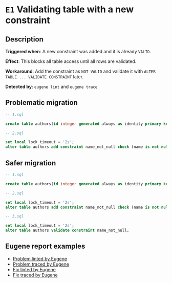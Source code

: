 # `E1` Validating table with a new constraint

## Description

**Triggered when**: A new constraint was added and it is already `VALID`.

**Effect**: This blocks all table access until all rows are validated.

**Workaround**: Add the constraint as `NOT VALID` and validate it with `ALTER TABLE ... VALIDATE CONSTRAINT` later.

**Detected by**: `eugene lint` and `eugene trace`

## Problematic migration

```sql
-- 1.sql

create table authors(id integer generated always as identity primary key, name text);

-- 2.sql

set local lock_timeout = '2s';
alter table authors add constraint name_not_null check (name is not null);

```

## Safer migration

```sql
-- 1.sql

create table authors(id integer generated always as identity primary key, name text);

-- 2.sql

set local lock_timeout = '2s';
alter table authors add constraint name_not_null check (name is not null) not valid;

-- 3.sql

set local lock_timeout = '2s';
alter table authors validate constraint name_not_null;

```

## Eugene report examples

- [Problem linted by Eugene](unsafe_lint.md)
- [Problem traced by Eugene](unsafe_trace.md)
- [Fix linted by Eugene](safer_trace.md)
- [Fix traced by Eugene](safer_trace.md)
